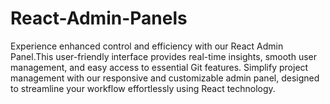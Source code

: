 # React-Admin-Panels
Experience enhanced control and efficiency with our React Admin Panel.This user-friendly interface provides real-time insights, smooth user management, and easy access to essential Git features. Simplify project management with our responsive and customizable admin panel, designed to streamline your workflow effortlessly using React technology.
